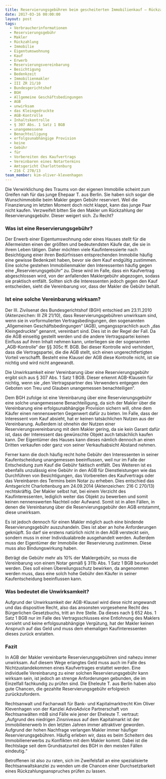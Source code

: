 ```yaml
---
title: Reservierungsgebühren beim gescheiterten Immobilienkauf – Rückzahlungsansprüche gegen Makler?
date: 2017-03-16 00:00:00
layout: post
tags:
  - Verbraucherinformationen
  - Reservierungsgebühr
  - Makler
  - Rückzahlung
  - Immobilie
  - Eigentumswohnung
  - Kauf
  - Erwerb
  - Reservierungsvereinbarung
  - Besichtigung
  - Bedenkzeit
  - Immobilienmakler
  - III ZR 21/10
  - Bundesgerichtshof
  - BGH
  - Allgemeine Geschäftsbedingungen
  - AGB
  - unwirksam
  - das Kleingedruckte
  - AGB-Kontrolle
  - Inhaltskontrolle
  - § 307 Abs. 1 Satz 1 BGB
  - unangemessene
  - Benachteiligung
  - erfolgsunabhängige Provision
  - keine
  - Gebühr
  - für
  - Vorbereiten des Kaufvertrags
  - Vereinbaren eines Notartermins
  - Amtsgericht Charlottenburg
  - 216 C 270/13
team_member: kim-oliver-klevenhagen
---
```



Die Verwirklichung des Traums von der eigenen Immobilie scheint zum Greifen nah f&uuml;r das junge Ehepaar T. aus Berlin. Sie haben sich sogar die Wunschimmobilie beim Makler gegen Geb&uuml;hr reserviert. Weil die Finanzierung im letzten Moment doch nicht klappt, kann das junge Paar nicht kaufen. Verzweifelt bitten Sie den Makler um R&uuml;ckzahlung der Reservierungsgeb&uuml;hr. Dieser weigert sich. Zu Recht?&nbsp; &nbsp;

### Was ist eine Reservierungsgeb&uuml;hr?

Der Erwerb einer Eigentumswohnung oder eines Hauses stellt f&uuml;r die Allermeisten einen der gr&ouml;&szlig;ten und bedeutendsten K&auml;ufe dar, die sie in ihrem Leben t&auml;tigen. Daher m&ouml;chten viele Kaufinteressierte nach Besichtigung einer ihren Bed&uuml;rfnissen entsprechenden Immobilie h&auml;ufig eine gewisse Bedenkzeit haben, bevor sie dem Kauf endg&uuml;ltig zustimmen. Eine solche gestehen Immobilienmakler den Interessenten h&auml;ufig gegen eine „Reservierungsgeb&uuml;hr“ zu. Diese wird im Falle, dass ein Kaufvertrag abgeschlossen wird, von der anfallenden Maklergeb&uuml;hr abgezogen, sodass sie praktisch entf&auml;llt. Sollten sich die Interessenten jedoch gegen den Kauf entscheiden, sieht die Vereinbarung vor, dass der Makler die Geb&uuml;hr beh&auml;lt.

### Ist eine solche Vereinbarung wirksam?

Der III. Zivilsenat des Bundesgerichtshof (BGH) entschied am 23.11.2010 (Aktenzeichen: III ZR 21/10), dass Reservierungsgeb&uuml;hren unwirksam sind, wenn sie in vorformulierten Vertragsbedingungen, den sogenannten „Allgemeinen Gesch&auml;ftsbedingungen“ (AGB), umgangssprachlich auch „das Kleingedruckte“ genannt, vereinbart sind. Dies ist in der Regel der Fall. Da die AGB einseitig gestellt werden und die andere Vertragspartei keinen Einfluss auf ihren Inhalt nehmen kann, unterliegen sie der sogenannten „AGB-Kontrolle“ der &sect;&sect; 305c ff. BGB. Bei dieser Kontrolle wird verhindert, dass die Vertragspartei, die die AGB stellt, sich einen ungerechtfertigten Vorteil verschafft. Besteht eine Klausel der AGB diese Kontrolle nicht, ist sie nichtig und wird nicht angewandt.

Die Unwirksamkeit einer Vereinbarung &uuml;ber eine Reservierungsgeb&uuml;hr ergibt sich aus &sect; 307 Abs. 1 Satz 1 BGB. Dieser erkennt AGB-Klauseln f&uuml;r nichtig, wenn sie „den Vertragspartner des Verwenders entgegen den Geboten von Treu und Glauben unangemessen benachteiligen“.

Dem BGH zufolge ist eine Vereinbarung &uuml;ber eine Reservierungsgeb&uuml;hr eine solche unangemessene Benachteiligung, da sich der Makler &uuml;ber die Vereinbarung eine erfolgsunabh&auml;ngige Provision sichern will, ohne dem K&auml;ufer einen nennenswerten Gegenwert daf&uuml;r zu bieten. Im Falle, dass der Interessent vom Kauf absieht, hat er keinen tats&auml;chlichen Nutzen aus der Vereinbarung. Au&szlig;erdem ist ohnehin der Nutzen einer Reservierungsvereinbarung mit dem Makler gering, da sie kein Garant daf&uuml;r ist, dass der Interessent das gew&uuml;nschte Objekt auch tats&auml;chlich kaufen kann. Der Eigent&uuml;mer des Hauses kann dieses n&auml;mlich dennoch an einen Dritten verkaufen oder ganz von seiner Verkaufsabsicht Abstand nehmen.

Ferner kann die doch h&auml;ufig recht hohe Geb&uuml;hr den Interessenten in seiner Kaufentscheidung unangemessen beeinflussen, weil nur im Falle der Entscheidung zum Kauf die Geb&uuml;hr faktisch entf&auml;llt. Des Weiteren ist es ebenfalls unzul&auml;ssig eine Geb&uuml;hr in den AGB f&uuml;r Dienstleistungen wie das Durchf&uuml;hren von Besichtigungen, das Vorbereiten des Kaufvertrags oder das Vereinbaren des Termins beim Notar zu erheben. Dies entschied das Amtsgericht Charlottenburg am 24.09.2014 (Aktenzeichen: 216 C 270/13) rechtskr&auml;ftig. Der Makler selbst hat, bei einem Verzicht des Kaufinteressenten, lediglich weiter das Objekt zu bewerben und somit keinen nennenswerten Nachteil oder Aufwand. Somit ist in allen F&auml;llen, in denen die Vereinbarung &uuml;ber die Reservierungsgeb&uuml;hr den AGB entstammt, diese unwirksam.

Es ist jedoch dennoch f&uuml;r einen Makler m&ouml;glich auch eine bindende Reservierungsgeb&uuml;hr auszuhandeln. Dies ist aber an hohe Anforderungen gekn&uuml;pft. So darf sie erstens nat&uuml;rlich nicht in den AGB versteckt sein, sondern muss in einer Individualabrede ausgehandelt werden. Au&szlig;erdem muss der Eigent&uuml;mer der Immobilie der Reservierung zustimmen. Diese muss also Bindungswirkung haben.&nbsp;

Betr&auml;gt die Geb&uuml;hr mehr als 10% der Maklergeb&uuml;hr, so muss die Vereinbarung von einem Notar gem&auml;&szlig; &sect; 311b Abs. 1 Satz 1 BGB beurkundet werden. Dies soll einen &Uuml;bereilungsschutz bewirken, da angenommen werden muss, dass eine solch hohe Geb&uuml;hr den K&auml;ufer in seiner Kaufentscheidung beeinflussen kann.

### Was bedeutet die Unwirksamkeit?

Aufgrund der Unwirksamkeit der AGB-Klausel wird diese nicht angewandt und das dispositive Recht, also das ansonsten vorgesehene Recht des B&uuml;rgerlichen Gesetzbuchs, tritt an ihre Stelle. Da dieses nach &sect; 652 Abs. 1 Satz 1 BGB nur im Falle des Vertragsschlusses eine Entlohnung des Maklers vorsieht und keine erfolgsunabh&auml;ngige Verg&uuml;tung, hat der Makler keinen Anspruch auf das Geld und muss dem ehemaligen Kaufinteressenten dieses zur&uuml;ck erstatten.

### Fazit

In AGB der Makler vereinbarte Reservierungsgeb&uuml;hren sind nahezu immer unwirksam. Auf diesem Wege erlangtes Geld muss auch im Falle des Nichtzustandekommen eines Kaufvertrages erstattet werden. Eine individuelle Vereinbarung zu einer solchen Reservierungsgeb&uuml;hr kann wirksam sein, ist jedoch an strenge Anforderungen gebunden, die im Einzelfall fachkundig zu pr&uuml;fen sind. Die Eheleute T. aus Berlin haben also gute Chancen, die gezahlte Reservierungsgeb&uuml;hr erfolgreich zur&uuml;ckzufordern.

Rechtsanwalt und Fachanwalt f&uuml;r Bank- und Kapitalmarktrecht Kim Oliver Klevenhagen von der Kanzlei AdvoAdvice Partnerschaft von Rechtsanw&auml;lten mbB sind F&auml;lle wie jener der Eheleute T. vertraut: „Aufgrund des niedrigen Zinsniveaus auf dem Kapitalmarkt ist der Immobilienerwerb In den letzten Jahren immer attraktiver geworden. Aufgrund der hohen Nachfrage verlangen Makler immer h&auml;ufiger Reservierungsgeb&uuml;hren. H&auml;ufig erleben wir, dass es beim Scheitern des Immobilienerwerbs zu Konflikten mit dem Makler kommt. Dabei ist die Rechtslage seit dem Grundsatzurteil des BGH in den meisten F&auml;llen eindeutig.“

Betroffenen ist also zu raten, sich im Zweifelsfall an eine spezialisierte Rechtsanwaltskanzlei zu wenden um die Chancen einer Durchsetzbarkeit eines R&uuml;ckzahlungsanspruches pr&uuml;fen zu lassen. &nbsp; &nbsp; &nbsp;&nbsp;